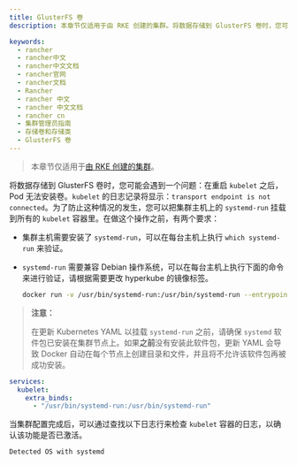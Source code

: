 ```yaml
---
title: GlusterFS 卷
description: 本章节仅适用于由 RKE 创建的集群。将数据存储到 GlusterFS 卷时，您可能会遇到一个问题：在重启`kubelet`之后，Pod 无法安装卷。`kubelet`的日志记录将显示：`transport endpoint is not connected`。为了防止这种情况的发生，您可以把集群主机上的`systemd-run`挂载到所有的`kubelet`容器里。在做这个操作之前，有两个要求。

keywords:
  - rancher
  - rancher中文
  - rancher中文文档
  - rancher官网
  - rancher文档
  - Rancher
  - rancher 中文
  - rancher 中文文档
  - rancher cn
  - 集群管理员指南
  - 存储卷和存储类
  - GlusterFS 卷
---
```


> 本章节仅适用于[由 RKE 创建的集群](/docs/rancher2.5/cluster-provisioning/rke-clusters/)。

将数据存储到 GlusterFS 卷时，您可能会遇到一个问题：在重启 `kubelet` 之后，Pod 无法安装卷。`kubelet` 的日志记录将显示：`transport endpoint is not connected`。为了防止这种情况的发生，您可以把集群主机上的 `systemd-run` 挂载到所有的 `kubelet` 容器里。在做这个操作之前，有两个要求：

- 集群主机需要安装了 `systemd-run`，可以在每台主机上执行 `which systemd-run` 来验证。
- `systemd-run` 需要兼容 Debian 操作系统，可以在每台主机上执行下面的命令来进行验证，请根据需要更改 hyperkube 的镜像标签。

  ```bash
  docker run -v /usr/bin/systemd-run:/usr/bin/systemd-run --entrypoint /usr/bin/systemd-run rancher/hyperkube:v1.16.2-rancher1 --version
  ```

> **注意：**
>
> 在更新 Kubernetes YAML 以挂载 `systemd-run` 之前，请确保 `systemd` 软件包已安装在集群节点上。如果**之前**没有安装此软件包，更新 YAML 会导致 Docker 自动在每个节点上创建目录和文件，并且将不允许该软件包再被成功安装。

```yaml
services:
  kubelet:
    extra_binds:
      - "/usr/bin/systemd-run:/usr/bin/systemd-run"
```

当集群配置完成后，可以通过查找以下日志行来检查 `kubelet` 容器的日志，以确认该功能是否已激活。

```bash
Detected OS with systemd
```
